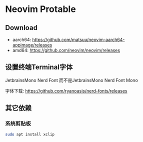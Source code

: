 # Neovim Protable

## Download
- aarch64: https://github.com/matsuu/neovim-aarch64-appimage/releases
- amd64: https://github.com/neovim/neovim/releases

## 设置终端Terminal字体

JetbrainsMono Nerd Font 而不是JetbrainsMono Nerd Font Mono

字体下载: https://github.com/ryanoasis/nerd-fonts/releases

## 其它依赖

### 系统剪贴板
```bash
sudo apt install xclip
```
